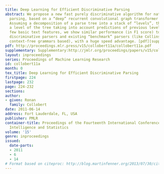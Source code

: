 ```yaml
---
title: Deep Learning for Efficient Discriminative Parsing
abstract: We propose a new fast purely discriminative algorithm for natural language
  parsing, based on a “deep” recurrent convolutional graph transformer network (GTN).
  Assuming a decomposition of a parse tree into a stack of “levels”, the network predicts
  a level of the tree taking into account predictions of previous levels. Using only
  few basic text features, we show similar performance (in F1 score) to existing pure
  discriminative parsers and existing “benchmark” parsers (like Collins parser, probabilistic
  context-free grammars based), with a huge speed advantage. [pdf][supplementary]
pdf: http://proceedings.mlr.press/v15/collobert11a/collobert11a.pdf
supplementary: Supplementary:http://jmlr.org/proceedings/papers/v15/collobert11a/collobert11aSupple.pdf
layout: inproceedings
series: Proceedings of Machine Learning Research
id: collobert11a
month: 0
tex_title: Deep Learning for Efficient Discriminative Parsing
firstpage: 224
lastpage: 232
page: 224-232
sections: 
author:
- given: Ronan
  family: Collobert
date: 2011-06-14
address: Fort Lauderdale, FL, USA
publisher: PMLR
container-title: Proceedings of the Fourteenth International Conference on Artificial
  Intelligence and Statistics
volume: '15'
genre: inproceedings
issued:
  date-parts:
  - 2011
  - 6
  - 14
# Format based on citeproc: http://blog.martinfenner.org/2013/07/30/citeproc-yaml-for-bibliographies/
---
```

